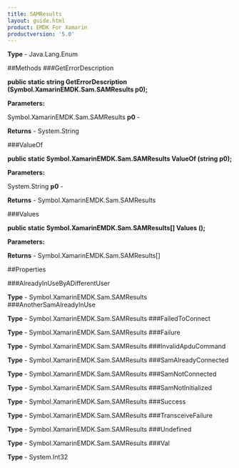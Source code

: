 ```yaml
---
title: SAMResults
layout: guide.html
product: EMDK For Xamarin 
productversion: '5.0' 
---
```



**Type** - Java.Lang.Enum

##Methods
###GetErrorDescription

**public static string GetErrorDescription (Symbol.XamarinEMDK.Sam.SAMResults p0);**



**Parameters:**

Symbol.XamarinEMDK.Sam.SAMResults **p0**  - 

**Returns** - System.String

###ValueOf

**public static Symbol.XamarinEMDK.Sam.SAMResults ValueOf (string p0);**



**Parameters:**

System.String **p0**  - 

**Returns** - Symbol.XamarinEMDK.Sam.SAMResults

###Values

**public static Symbol.XamarinEMDK.Sam.SAMResults[] Values ();**



**Parameters:**

**Returns** - Symbol.XamarinEMDK.Sam.SAMResults[]

##Properties

###AlreadyInUseByADifferentUser


**Type** - Symbol.XamarinEMDK.Sam.SAMResults
###AnotherSamAlreadyInUse


**Type** - Symbol.XamarinEMDK.Sam.SAMResults
###FailedToConnect


**Type** - Symbol.XamarinEMDK.Sam.SAMResults
###Failure


**Type** - Symbol.XamarinEMDK.Sam.SAMResults
###InvalidApduCommand


**Type** - Symbol.XamarinEMDK.Sam.SAMResults
###SamAlreadyConnected


**Type** - Symbol.XamarinEMDK.Sam.SAMResults
###SamNotConnected


**Type** - Symbol.XamarinEMDK.Sam.SAMResults
###SamNotInitialized


**Type** - Symbol.XamarinEMDK.Sam.SAMResults
###Success


**Type** - Symbol.XamarinEMDK.Sam.SAMResults
###TransceiveFailure


**Type** - Symbol.XamarinEMDK.Sam.SAMResults
###Undefined


**Type** - Symbol.XamarinEMDK.Sam.SAMResults
###Val


**Type** - System.Int32
